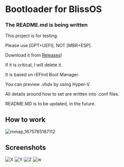 # Bootloader for BlissOS
### The README.md is being written

This project is for testing.

Please use [GPT+UEFI], NOT [MBR+ESP].

Download it from [Releases](https://github.com/1457384613gh/Bootloader-for-BlissOS/releases)!

If it is critical, I will delete it.

It is based on rEFInd Boot Manager.

You can preview .vhdx by using Hyper-V.

All details around how to set are written into .conf files.

README.MD is to be updated, in the future.
## How to work
![mmap_1675765187112](https://user-images.githubusercontent.com/69227436/217236340-6a266551-f056-4f6e-b843-fbfb6be2bd90.png)


## Screenshots
![X](https://user-images.githubusercontent.com/69227436/216764309-a3d63cd8-6dcc-4e0a-bb8c-318be865df27.png)
![Y](https://user-images.githubusercontent.com/69227436/216764310-0aa6fe94-60b7-4fac-ac71-a91f21efa5ab.png)
![Z](https://user-images.githubusercontent.com/69227436/216764312-ce2ed9df-f2b3-4a14-9ba2-ac4af285049e.png)
![w](https://user-images.githubusercontent.com/69227436/216764306-a861fe35-9eb7-4e78-81b9-3feff6cbbd06.png)
